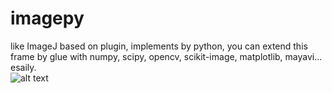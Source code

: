 # imagepy 
like ImageJ based on plugin, implements by python, you can extend this frame by glue with numpy, scipy, opencv, scikit-image, matplotlib, mayavi... esaily.  
![alt text](http://data.imagepy.org/doc/ImagePy.png)
